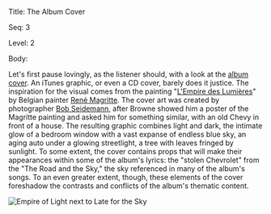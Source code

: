 Title:  The Album Cover

Seq:    3

Level:  2

Body: 

Let's first pause lovingly, as the listener should, with a look at the [album cover][cover]. An iTunes graphic, or even a CD cover, barely does it justice. The inspiration for the visual comes from the painting "[L'Empire des Lumi&#232;res][ledl]" by Belgian painter [Ren&#233; Magritte][magritte]. The cover art was created by photographer [Bob Seidemann][seidemann], after Browne showed him a poster of the Magritte painting and asked him for something similar, with an old Chevy in front of a house. The resulting graphic combines light and dark, the intimate glow of a bedroom window with a vast expanse of endless blue sky, an aging auto under a glowing streetlight, a tree with leaves fringed by sunlight. To some extent, the cover contains props that will make their appearances within some of the album's lyrics: the "stolen Chevrolet" from the "The Road and the Sky," the sky referenced in many of the album's songs. To an even greater extent, though, these elements of the cover foreshadow the contrasts and conflicts of the album's thematic content.

<p><img style="max-width:100%;" src="https://reasontorock.com/images/misc/magritte-seidemann.jpg" alt="Empire of Light next to Late for the Sky" title="Empire of Light next to Late for the Sky" /></p>

[cover]: http://www.bobseidemann.com/brown_print.html
[magritte]: http://en.wikipedia.org/wiki/Rene_Magritte
[ledl]: https://www.christies.com/img/LotImages/2017/NYR/2017_NYR_15004_0012A_000(rene_magritte_lempire_des_lumieres).jpg
[seidemann]: http://www.bobseidemann.com/
